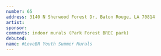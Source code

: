```yaml
---
number: 65
address: 3140 N Sherwood Forest Dr, Baton Rouge, LA 70814
artist:
sponsor:
comments: indoor murals (Park Forest BREC park)
debuted:
name: #LoveBR Youth Summer Murals
---
```

